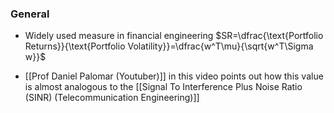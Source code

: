 ### General
- Widely used measure in financial engineering
$SR=\dfrac{\text{Portfolio Returns}}{\text{Portfolio Volatility}}=\dfrac{w^T\mu}{\sqrt{w^T\Sigma w}}$

- [[Prof Daniel Palomar (Youtuber)]] in this video points out how this value is almost analogous to the [[Signal To Interference Plus Noise Ratio (SINR) (Telecommunication Engineering)]]

